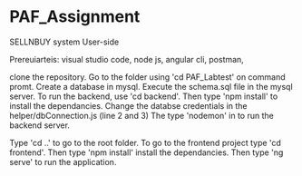 # PAF_Assignment
SELLNBUY system User-side

Prereuiarteis: visual studio code, node js, angular cli, postman,

clone the repository.
Go to the folder using 'cd PAF_Labtest' on command promt.
Create a database <buyandsell> in mysql.
Execute the schema.sql file in the mysql server.
To run the backend, use 'cd backend'.
Then type 'npm install' to install the dependancies.
Change the databse credentials in the helper/dbConnection.js (line 2 and 3)
The type 'nodemon' in to run the backend server. 

Type 'cd ..' to go to the root folder.
To go to the frontend project type 'cd frontend\'.
Then type 'npm install' install the dependancies.
Then type 'ng serve' to run the application.
